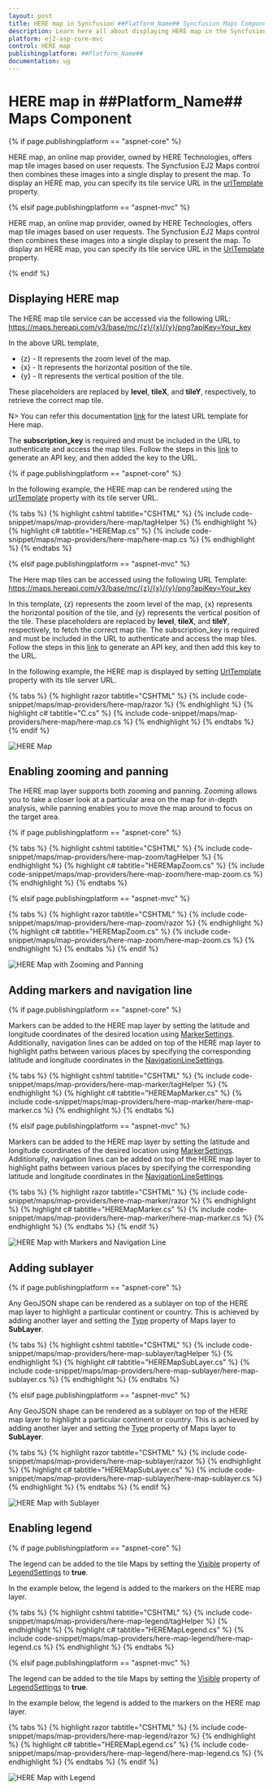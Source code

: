 ```yaml
---
layout: post
title: HERE map in Syncfusion ##Platform_Name## Syncfusion Maps Component
description: Learn here all about displaying HERE map in the Syncfusion ##Platform_Name## Maps component and much more details.
platform: ej2-asp-core-mvc
control: HERE map
publishingplatform: ##Platform_Name##
documentation: ug
---
```


# HERE map in ##Platform_Name## Maps Component

{% if page.publishingplatform == "aspnet-core" %}

HERE map, an online map provider, owned by HERE Technologies, offers map tile images based on user requests. The Syncfusion EJ2 Maps control then combines these images into a single display to present the map. To display an HERE map, you can specify its tile service URL in the [urlTemplate](https://help.syncfusion.com/cr/aspnetcore-js2/Syncfusion.EJ2.Maps.MapsLayer.html#Syncfusion_EJ2_Maps_MapsLayer_UrlTemplate) property.

{% elsif page.publishingplatform == "aspnet-mvc" %}

HERE map, an online map provider, owned by HERE Technologies, offers map tile images based on user requests. The Syncfusion EJ2 Maps control then combines these images into a single display to present the map. To display an HERE map, you can specify its tile service URL in the [UrlTemplate](https://help.syncfusion.com/cr/aspnetmvc-js2/Syncfusion.EJ2.Maps.MapsLayer.html#Syncfusion_EJ2_Maps_MapsLayer_UrlTemplate) property.

{% endif %}

## Displaying HERE map

The HERE map tile service can be accessed via the following URL:
https://maps.hereapi.com/v3/base/mc/{z}/{x}/{y}/png?apiKey=Your_key

In the above URL template,

* {z} - It represents the zoom level of the map.
* {x} - It represents the horizontal position of the tile.
* {y} - It represents the vertical position of the tile. 

These placeholders are replaced by **level**, **tileX**, and **tileY**, respectively, to retrieve the correct map tile.

N> You can refer this documentation [link](https://www.here.com/docs/bundle/raster-tile-api-developer-guide/page/topics/quickstart.html#obtain-a-tile) for the latest URL template for Here map.

The **subscription_key** is required and must be included in the URL to authenticate and access the map tiles. Follow the steps in this [link](https://www.here.com/docs/bundle/raster-tile-api-developer-guide/page/topics/quickstart.html#get-an-api-key) to generate an API key, and then added the key to the URL.

{% if page.publishingplatform == "aspnet-core" %}

In the following example, the HERE map can be rendered using the [urlTemplate](https://help.syncfusion.com/cr/aspnetcore-js2/Syncfusion.EJ2.Maps.MapsLayer.html#Syncfusion_EJ2_Maps_MapsLayer_UrlTemplate) property with its tile server URL.

{% tabs %}
{% highlight cshtml tabtitle="CSHTML" %}
{% include code-snippet/maps/map-providers/here-map/tagHelper %}
{% endhighlight %}
{% highlight c# tabtitle="HEREMap.cs" %}
{% include code-snippet/maps/map-providers/here-map/here-map.cs %}
{% endhighlight %}
{% endtabs %}

{% elsif page.publishingplatform == "aspnet-mvc" %}

The Here map tiles can be accessed using the following URL Template:
https://maps.hereapi.com/v3/base/mc/{z}/{x}/{y}/png?apiKey=Your_key

In this template, {z} represents the zoom level of the map, {x} represents the horizontal position of the tile, and {y} represents the vertical position of the tile. These placeholders are replaced by **level**, **tileX**, and **tileY**, respectively, to fetch the correct map tile. The subscription_key is required and must be included in the URL to authenticate and access the map tiles. Follow the steps in this [link](https://www.here.com/docs/bundle/raster-tile-api-developer-guide/page/topics/quickstart.html) to generate an API key, and then add this key to the URL.

In the following example, the HERE map is displayed by setting [UrlTemplate](https://help.syncfusion.com/cr/aspnetmvc-js2/Syncfusion.EJ2.Maps.MapsLayer.html#Syncfusion_EJ2_Maps_MapsLayer_UrlTemplate) property with its tile server URL.

{% tabs %}
{% highlight razor tabtitle="CSHTML" %}
{% include code-snippet/maps/map-providers/here-map/razor %}
{% endhighlight %}
{% highlight c# tabtitle="C.cs" %}
{% include code-snippet/maps/map-providers/here-map/here-map.cs %}
{% endhighlight %}
{% endtabs %}
{% endif %}

![HERE Map](../images/MapProviders/Here-map/here-map.png)

## Enabling zooming and panning

The HERE map layer supports both zooming and panning. Zooming allows you to take a closer look at a particular area on the map for in-depth analysis, while panning enables you to move the map around to focus on the target area.

{% if page.publishingplatform == "aspnet-core" %}

{% tabs %}
{% highlight cshtml tabtitle="CSHTML" %}
{% include code-snippet/maps/map-providers/here-map-zoom/tagHelper %}
{% endhighlight %}
{% highlight c# tabtitle="HEREMapZoom.cs" %}
{% include code-snippet/maps/map-providers/here-map-zoom/here-map-zoom.cs %}
{% endhighlight %}
{% endtabs %}

{% elsif page.publishingplatform == "aspnet-mvc" %}

{% tabs %}
{% highlight razor tabtitle="CSHTML" %}
{% include code-snippet/maps/map-providers/here-map-zoom/razor %}
{% endhighlight %}
{% highlight c# tabtitle="HEREMapZoom.cs" %}
{% include code-snippet/maps/map-providers/here-map-zoom/here-map-zoom.cs %}
{% endhighlight %}
{% endtabs %}
{% endif %}

![HERE Map with Zooming and Panning](../images/MapProviders/Here-map/here-map-zooming.png)

## Adding markers and navigation line

{% if page.publishingplatform == "aspnet-core" %}

Markers can be added to the HERE map layer by setting the latitude and longitude coordinates of the desired location using [MarkerSettings](https://help.syncfusion.com/cr/aspnetcore-js2/Syncfusion.EJ2.Maps.MapsLayer.html#Syncfusion_EJ2_Maps_MapsLayer_MarkerSettings). Additionally, navigation lines can be added on top of the HERE map layer to highlight paths between various places by specifying the corresponding latitude and longitude coordinates in the [NavigationLineSettings](https://help.syncfusion.com/cr/aspnetcore-js2/Syncfusion.EJ2.Maps.MapsLayer.html#Syncfusion_EJ2_Maps_MapsLayer_NavigationLineSettings).

{% tabs %}
{% highlight cshtml tabtitle="CSHTML" %}
{% include code-snippet/maps/map-providers/here-map-marker/tagHelper %}
{% endhighlight %}
{% highlight c# tabtitle="HEREMapMarker.cs" %}
{% include code-snippet/maps/map-providers/here-map-marker/here-map-marker.cs %}
{% endhighlight %}
{% endtabs %}

{% elsif page.publishingplatform == "aspnet-mvc" %}

Markers can be added to the HERE map layer by setting the latitude and longitude coordinates of the desired location using [MarkerSettings](https://help.syncfusion.com/cr/aspnetmvc-js2/Syncfusion.EJ2.Maps.MapsLayer.html#Syncfusion_EJ2_Maps_MapsLayer_MarkerSettings). Additionally, navigation lines can be added on top of the HERE map layer to highlight paths between various places by specifying the corresponding latitude and longitude coordinates in the [NavigationLineSettings](https://help.syncfusion.com/cr/aspnetmvc-js2/Syncfusion.EJ2.Maps.MapsLayer.html#Syncfusion_EJ2_Maps_MapsLayer_NavigationLineSettings).

{% tabs %}
{% highlight razor tabtitle="CSHTML" %}
{% include code-snippet/maps/map-providers/here-map-marker/razor %}
{% endhighlight %}
{% highlight c# tabtitle="HEREMapMarker.cs" %}
{% include code-snippet/maps/map-providers/here-map-marker/here-map-marker.cs %}
{% endhighlight %}
{% endtabs %}
{% endif %}

![HERE Map with Markers and Navigation Line](../images/MapProviders/Here-map/here-map-marker-and-line.png)

## Adding sublayer

{% if page.publishingplatform == "aspnet-core" %}

Any GeoJSON shape can be rendered as a sublayer on top of the HERE map layer to highlight a particular continent or country. This is achieved by adding another layer and setting the [Type](https://help.syncfusion.com/cr/aspnetcore-js2/Syncfusion.EJ2.Maps.MapsLayer.html#Syncfusion_EJ2_Maps_MapsLayer_Type) property of Maps layer to **SubLayer**.

{% tabs %}
{% highlight cshtml tabtitle="CSHTML" %}
{% include code-snippet/maps/map-providers/here-map-sublayer/tagHelper %}
{% endhighlight %}
{% highlight c# tabtitle="HEREMapSubLayer.cs" %}
{% include code-snippet/maps/map-providers/here-map-sublayer/here-map-sublayer.cs %}
{% endhighlight %}
{% endtabs %}

{% elsif page.publishingplatform == "aspnet-mvc" %}

Any GeoJSON shape can be rendered as a sublayer on top of the HERE map layer to highlight a particular continent or country. This is achieved by adding another layer and setting the [Type](https://help.syncfusion.com/cr/aspnetmvc-js2/Syncfusion.EJ2.Maps.MapsLayer.html#Syncfusion_EJ2_Maps_MapsLayer_Type) property of Maps layer to **SubLayer**.

{% tabs %}
{% highlight razor tabtitle="CSHTML" %}
{% include code-snippet/maps/map-providers/here-map-sublayer/razor %}
{% endhighlight %}
{% highlight c# tabtitle="HEREMapSubLayer.cs" %}
{% include code-snippet/maps/map-providers/here-map-sublayer/here-map-sublayer.cs %}
{% endhighlight %}
{% endtabs %}
{% endif %}

![HERE Map with Sublayer](../images/MapProviders/Here-map/here-map-sublayer.png)

## Enabling legend

{% if page.publishingplatform == "aspnet-core" %}

The legend can be added to the tile Maps by setting the [Visible](https://help.syncfusion.com/cr/aspnetcore-js2/Syncfusion.EJ2.Maps.MapsLegendSettings.html#Syncfusion_EJ2_Maps_MapsLegendSettings_Visible) property of [LegendSettings](https://help.syncfusion.com/cr/aspnetcore-js2/Syncfusion.EJ2.Maps.Maps.html#Syncfusion_EJ2_Maps_Maps_LegendSettings) to **true**.

In the example below, the legend is added to the markers on the HERE map layer.

{% tabs %}
{% highlight cshtml tabtitle="CSHTML" %}
{% include code-snippet/maps/map-providers/here-map-legend/tagHelper %}
{% endhighlight %}
{% highlight c# tabtitle="HEREMapLegend.cs" %}
{% include code-snippet/maps/map-providers/here-map-legend/here-map-legend.cs %}
{% endhighlight %}
{% endtabs %}

{% elsif page.publishingplatform == "aspnet-mvc" %}

The legend can be added to the tile Maps by setting the [Visible](https://help.syncfusion.com/cr/aspnetmvc-js2/Syncfusion.EJ2.Maps.MapsLegendSettings.html#Syncfusion_EJ2_Maps_MapsLegendSettings_Visible) property of [LegendSettings](https://help.syncfusion.com/cr/aspnetmvc-js2/Syncfusion.EJ2.Maps.Maps.html#Syncfusion_EJ2_Maps_Maps_LegendSettings) to **true**.

In the example below, the legend is added to the markers on the HERE map layer.

{% tabs %}
{% highlight razor tabtitle="CSHTML" %}
{% include code-snippet/maps/map-providers/here-map-legend/razor %}
{% endhighlight %}
{% highlight c# tabtitle="HEREMapLegend.cs" %}
{% include code-snippet/maps/map-providers/here-map-legend/here-map-legend.cs %}
{% endhighlight %}
{% endtabs %}
{% endif %}

![HERE Map with Legend](../images/MapProviders/Here-map/here-map-legend.png)
